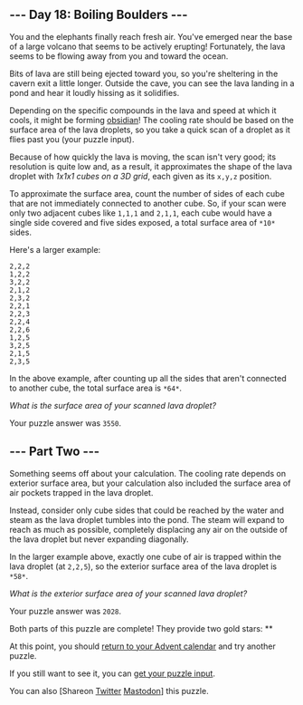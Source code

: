 \--- Day 18: Boiling Boulders ---
----------

You and the elephants finally reach fresh air. You've emerged near the base of a large volcano that seems to be actively erupting! Fortunately, the lava seems to be flowing away from you and toward the ocean.

Bits of lava are still being ejected toward you, so you're sheltering in the cavern exit a little longer. Outside the cave, you can see the lava landing in a pond and hear it loudly hissing as it solidifies.

Depending on the specific compounds in the lava and speed at which it cools, it might be forming [obsidian](https://en.wikipedia.org/wiki/Obsidian)! The cooling rate should be based on the surface area of the lava droplets, so you take a quick scan of a droplet as it flies past you (your puzzle input).

Because of how quickly the lava is moving, the scan isn't very good; its resolution is quite low and, as a result, it approximates the shape of the lava droplet with *1x1x1 cubes on a 3D grid*, each given as its `x,y,z` position.

To approximate the surface area, count the number of sides of each cube that are not immediately connected to another cube. So, if your scan were only two adjacent cubes like `1,1,1` and `2,1,1`, each cube would have a single side covered and five sides exposed, a total surface area of `*10*` sides.

Here's a larger example:

```
2,2,2
1,2,2
3,2,2
2,1,2
2,3,2
2,2,1
2,2,3
2,2,4
2,2,6
1,2,5
3,2,5
2,1,5
2,3,5

```

In the above example, after counting up all the sides that aren't connected to another cube, the total surface area is `*64*`.

*What is the surface area of your scanned lava droplet?*

Your puzzle answer was `3550`.

\--- Part Two ---
----------

Something seems off about your calculation. The cooling rate depends on exterior surface area, but your calculation also included the surface area of air pockets trapped in the lava droplet.

Instead, consider only cube sides that could be reached by the water and steam as the lava droplet tumbles into the pond. The steam will expand to reach as much as possible, completely displacing any air on the outside of the lava droplet but never expanding diagonally.

In the larger example above, exactly one cube of air is trapped within the lava droplet (at `2,2,5`), so the exterior surface area of the lava droplet is `*58*`.

*What is the exterior surface area of your scanned lava droplet?*

Your puzzle answer was `2028`.

Both parts of this puzzle are complete! They provide two gold stars: \*\*

At this point, you should [return to your Advent calendar](/2022) and try another puzzle.

If you still want to see it, you can [get your puzzle input](18/input).

You can also [Shareon [Twitter](https://twitter.com/intent/tweet?text=I%27ve+completed+%22Boiling+Boulders%22+%2D+Day+18+%2D+Advent+of+Code+2022&url=https%3A%2F%2Fadventofcode%2Ecom%2F2022%2Fday%2F18&related=ericwastl&hashtags=AdventOfCode) [Mastodon](javascript:void(0);)] this puzzle.